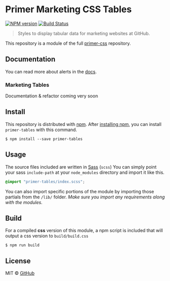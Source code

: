# Primer Marketing CSS Tables

[![NPM version](http://img.shields.io/npm/v/primer-tables.svg)](https://www.npmjs.org/package/primer-tables)
[![Build Status](https://travis-ci.org/primer/primer-tables.svg?branch=master)](https://travis-ci.org/primer/primer-tables)

> Styles to display tabular data for marketing websites at GitHub.

This repository is a module of the full [primer-css][primer] repository.

## Documentation

You can read more about alerts in the [docs][docs].

<!-- %docs
title: Tables
homepage: https://github.com/primer/primer-tables
status: In review
-->

### Marketing Tables

Documentation & refactor coming very soon

<!-- %enddocs -->

## Install

This repository is distributed with [npm][npm]. After [installing npm][install-npm], you can install `primer-tables` with this command.

```
$ npm install --save primer-tables
```

## Usage

The source files included are written in [Sass][sass] (`scss`) You can simply point your sass `include-path` at your `node_modules` directory and import it like this.

```scss
@import "primer-tables/index.scss";
```

You can also import specific portions of the module by importing those partials from the `/lib/` folder. _Make sure you import any requirements along with the modules._

## Build

For a compiled **css** version of this module, a npm script is included that will output a css version to `build/build.css`

```
$ npm run build
```

## License

MIT &copy; [GitHub](https://github.com/)

[primer]: https://github.com/primer/primer
[primer-support]: https://github.com/primer/primer-support
[support]: https://github.com/primer/primer-support
[docs]: http://primercss.io/
[npm]: https://www.npmjs.com/
[install-npm]: https://docs.npmjs.com/getting-started/installing-node
[sass]: http://sass-lang.com/
